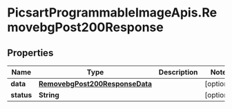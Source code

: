 # PicsartProgrammableImageApis.RemovebgPost200Response

## Properties

Name | Type | Description | Notes
------------ | ------------- | ------------- | -------------
**data** | [**RemovebgPost200ResponseData**](RemovebgPost200ResponseData.md) |  | [optional] 
**status** | **String** |  | [optional] 


